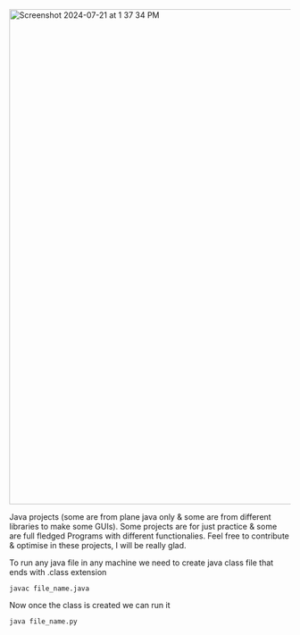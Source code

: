 <img width="887" alt="Screenshot 2024-07-21 at 1 37 34 PM" src="https://github.com/user-attachments/assets/d64ed389-689d-4f00-bb5a-3c26555eeec4">

Java projects (some are from plane java only &amp; some are from different libraries to make some GUIs).
Some projects are for just practice & some are full fledged Programs with different functionalies.
Feel free to contribute & optimise in these projects, I will be really glad.

To run any java file in any machine
we need to create java class file that ends with .class extension
```
javac file_name.java
```
Now once the class is created we can run it
```
java file_name.py
```
